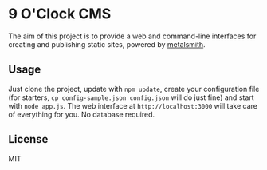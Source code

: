 9 O'Clock CMS
=============

The aim of this project is to provide a web and command-line interfaces for creating and publishing static sites, powered by [metalsmith](http://metalsmith.io).

Usage
-----

Just clone the project, update with `npm update`, create your configuration file (for starters, `cp config-sample.json config.json` will do just fine) and start with `node app.js`. The web interface at `http://localhost:3000` will take care of everything for you. No database required.

License
-------

MIT
